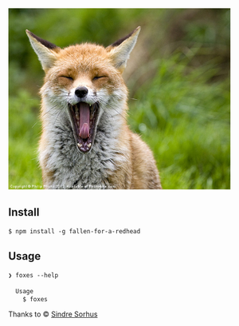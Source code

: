 <img src="screenshot.jpg" width="446">


## Install

```
$ npm install -g fallen-for-a-redhead
```


## Usage

```
❯ foxes --help

  Usage
    $ foxes
```

Thanks to
© [Sindre Sorhus](https://sindresorhus.com)
